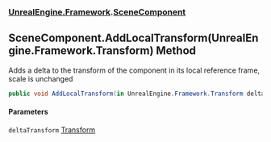 ### [UnrealEngine.Framework](./UnrealEngine-Framework.md 'UnrealEngine.Framework').[SceneComponent](./UnrealEngine-Framework-SceneComponent.md 'UnrealEngine.Framework.SceneComponent')
## SceneComponent.AddLocalTransform(UnrealEngine.Framework.Transform) Method
Adds a delta to the transform of the component in its local reference frame, scale is unchanged  
```csharp
public void AddLocalTransform(in UnrealEngine.Framework.Transform deltaTransform);
```
#### Parameters
<a name='UnrealEngine-Framework-SceneComponent-AddLocalTransform(UnrealEngine-Framework-Transform)-deltaTransform'></a>
`deltaTransform` [Transform](./UnrealEngine-Framework-Transform.md 'UnrealEngine.Framework.Transform')  
  
